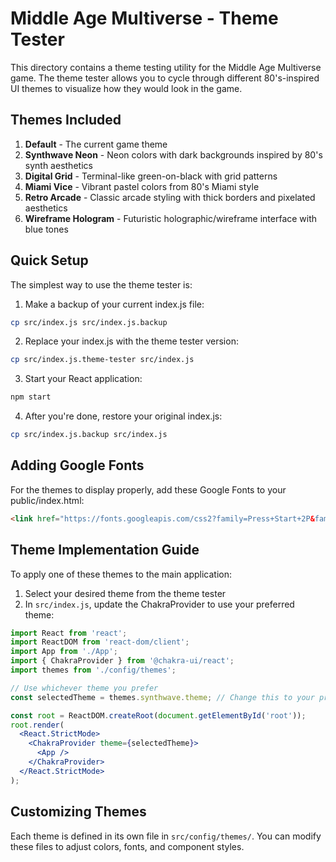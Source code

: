 # Middle Age Multiverse - Theme Tester

This directory contains a theme testing utility for the Middle Age Multiverse game. The theme tester allows you to cycle through different 80's-inspired UI themes to visualize how they would look in the game.

## Themes Included

1. **Default** - The current game theme
2. **Synthwave Neon** - Neon colors with dark backgrounds inspired by 80's synth aesthetics
3. **Digital Grid** - Terminal-like green-on-black with grid patterns
4. **Miami Vice** - Vibrant pastel colors from 80's Miami style
5. **Retro Arcade** - Classic arcade styling with thick borders and pixelated aesthetics
6. **Wireframe Hologram** - Futuristic holographic/wireframe interface with blue tones

## Quick Setup

The simplest way to use the theme tester is:

1. Make a backup of your current index.js file:
```bash
cp src/index.js src/index.js.backup
```

2. Replace your index.js with the theme tester version:
```bash
cp src/index.js.theme-tester src/index.js
```

3. Start your React application:
```bash
npm start
```

4. After you're done, restore your original index.js:
```bash
cp src/index.js.backup src/index.js
```

## Adding Google Fonts

For the themes to display properly, add these Google Fonts to your public/index.html:

```html
<link href="https://fonts.googleapis.com/css2?family=Press+Start+2P&family=Orbitron:wght@400;500;700&family=Share+Tech+Mono&family=VT323&family=IBM+Plex+Mono:wght@400;500&display=swap" rel="stylesheet">
```

## Theme Implementation Guide

To apply one of these themes to the main application:

1. Select your desired theme from the theme tester
2. In `src/index.js`, update the ChakraProvider to use your preferred theme:

```jsx
import React from 'react';
import ReactDOM from 'react-dom/client';
import App from './App';
import { ChakraProvider } from '@chakra-ui/react';
import themes from './config/themes';

// Use whichever theme you prefer
const selectedTheme = themes.synthwave.theme; // Change this to your preferred theme

const root = ReactDOM.createRoot(document.getElementById('root'));
root.render(
  <React.StrictMode>
    <ChakraProvider theme={selectedTheme}>
      <App />
    </ChakraProvider>
  </React.StrictMode>
);
```

## Customizing Themes

Each theme is defined in its own file in `src/config/themes/`. You can modify these files to adjust colors, fonts, and component styles.
